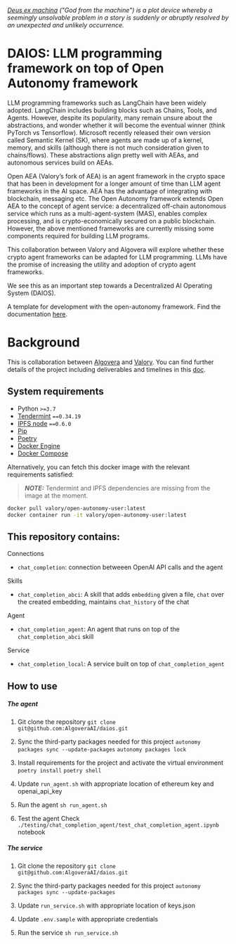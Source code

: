 _[Deus ex machina](https://en.wikipedia.org/wiki/Deus_ex_machina) ("God from the machine") is a plot device whereby a seemingly unsolvable problem in a story is suddenly or abruptly resolved by an unexpected and unlikely occurrence._

# DAIOS: LLM programming framework on top of Open Autonomy framework

LLM programming frameworks such as LangChain have been widely adopted. LangChain includes building blocks such as Chains, Tools, and Agents. However, despite its popularity, many remain unsure about the abstractions, and wonder whether it will become the eventual winner (think PyTorch vs Tensorflow). Microsoft recently released their own version called Semantic Kernel (SK), where agents are made up of a kernel, memory, and skills (although there is not much consideration given to chains/flows). These abstractions align pretty well with AEAs, and autonomous services build on AEAs. 

Open AEA (Valory’s fork of AEA) is an agent framework in the crypto space that has been in development for a longer amount of time than LLM agent frameworks in the AI space. AEA has the advantage of integrating with blockchain, messaging etc. The Open Autonomy framework extends Open AEA to the concept of agent service: a decentralized off-chain autonomous service which runs as a multi-agent-system (MAS), enables complex processing, and is crypto-economically secured on a public blockchain. However, the above mentioned frameworks are currently missing some components  required for building LLM programs.

This collaboration between Valory and Algovera will explore whether these crypto agent frameworks can be adapted for LLM programming. LLMs have the promise of increasing the utility and adoption of crypto agent frameworks.

We see this as an important step towards a Decentralized AI Operating System (DAIOS). 

A template for development with the open-autonomy framework. Find the documentation [here](docs.autonolas.network).

# Background

This is collaboration between [Algovera](https://www.algovera.ai) and [Valory](https://www.valory.xyz/). You can find further details of the project including deliverables and timelines in this [doc](https://docs.google.com/document/d/1-4DQaBOhLvSXMfMQfoteAIZgUzSjRMmfdejE9MVUoLY/edit?usp=sharing).

## System requirements

- Python `>=3.7`
- [Tendermint](https://docs.tendermint.com/v0.34/introduction/install.html) `==0.34.19`
- [IPFS node](https://docs.ipfs.io/install/command-line/#official-distributions) `==0.6.0`
- [Pip](https://pip.pypa.io/en/stable/installation/)
- [Poetry](https://python-poetry.org/)
- [Docker Engine](https://docs.docker.com/engine/install/)
- [Docker Compose](https://docs.docker.com/compose/install/)

Alternatively, you can fetch this docker image with the relevant requirements satisfied:

> **_NOTE:_**  Tendermint and IPFS dependencies are missing from the image at the moment.

```bash
docker pull valory/open-autonomy-user:latest
docker container run -it valory/open-autonomy-user:latest
```

## This repository contains:
Connections
- `chat_completion`: connection betweeen OpenAI API calls and the agent

Skills
- `chat_completion_abci`: A skill that adds `embedding` given a file, `chat` over the created embedding, maintains `chat_history` of the chat

Agent
- `chat_completion_agent`: An agent that runs on top of the `chat_completion_abci` skill

Service
- `chat_completion_local`: A service built on top of `chat_completion_agent` 

## How to use

##### The agent
1. Git clone the repository
`git clone git@github.com:AlgoveraAI/daios.git`

2. Sync the third-party packages needed for this project
`autonomy packages sync --update-packages`
`autonomy packages lock`

3. Install requirements for the project and activate the virtual environment
`poetry install`
`poetry shell`

4. Update `run_agent.sh` with appropriate location of ethereum key and openai_api_key

5. Run the agent
`sh run_agent.sh`

6. Test the agent
Check `./testing/chat_completion_agent/test_chat_completion_agent.ipynb` notebook

##### The service
1. Git clone the repository
`git clone git@github.com:AlgoveraAI/daios.git`

2. Sync the third-party packages needed for this project
`autonomy packages sync --update-packages`

3. Update `run_service.sh` with appropriate location of keys.json

4. Update `.env.sample` with appropriate credentials

5. Run the service
`sh run_service.sh`
